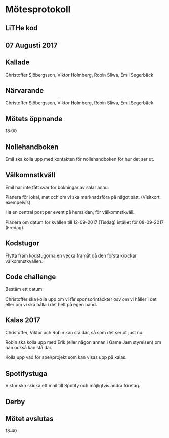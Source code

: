 # Mötesprotokoll
## LiTHe kod
## 07 Augusti 2017

## Kallade
Christoffer Sjöbergsson, Viktor Holmberg, Robin Sliwa, Emil Segerbäck

## Närvarande
Christoffer Sjöbergsson, Viktor Holmberg, Robin Sliwa, Emil Segerbäck

## Mötets öppnande
18:00

## Nollehandboken
Emil ska kolla upp med kontakten för nollehandboken för hur det ser ut.

## Välkomnstkväll
Emil har inte fått svar för bokningar av salar ännu.

Planera för lokal, mat och om vi ska marknadsföra på något sätt. (Visitkort exempelvis)

Ha en central post per event på hemsidan, för välkomnstkväll.

Planera om datum för kvällen till 12-09-2017 (Tisdag) istället för 08-09-2017 (Fredag).

## Kodstugor
Flytta fram kodstugorna en vecka framåt då den första krockar välkomnstkvällen.

## Code challenge
Bestäm ett datum.

Christoffer ska kolla upp om vi får sponsorintäckter osv om vi håller i det eller om vi ska hålla i det helt på egen hand.

## Kalas 2017
Christoffer, Viktor och Robin kan stå där, så som det ser ut just nu.

Robin ska kolla upp med Erik (eller någon annan i Game Jam styrelsen) om han också kan stå där.

Kolla upp vad för spel/projekt som kan visas upp på kalas.

## Spotifystuga
Viktor ska skicka ett mail till Spotify och möjligtvis andra företag.

## Derby

## Mötet avslutas
18:40
